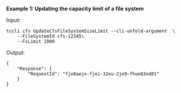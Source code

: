 **Example 1: Updating the capacity limit of a file system**



Input: 

```
tccli cfs UpdateCfsFileSystemSizeLimit --cli-unfold-argument  \
    --FileSystemId cfs-12345\
    --FsLimit 1000
```

Output: 
```
{
    "Response": {
        "RequestId": "fjo8aejo-fjei-32eu-2je9-fhue83nd81"
    }
}
```

